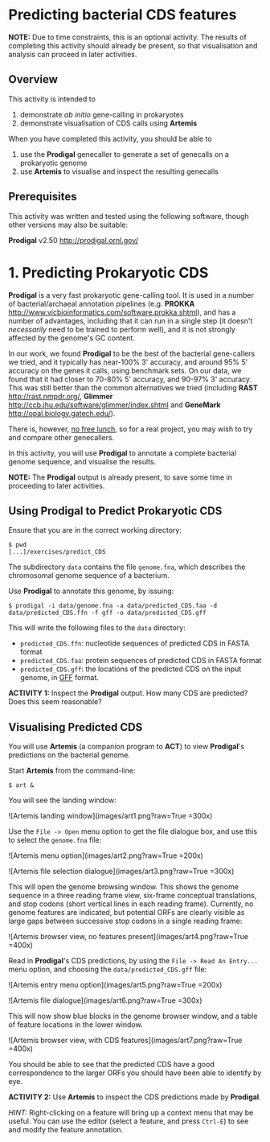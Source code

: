 # Predicting bacterial CDS features

**NOTE:** Due to time constraints, this is an optional activity. The results of completing this activity should already be present, so that visualisation and analysis can proceed in later activities.

## Overview

This activity is intended to 

1. demonstrate *ab initio* gene-calling in prokaryotes
2. demonstrate visualisation of CDS calls using **Artemis**

When you have completed this activity, you should be able to

1. use the **Prodigal** genecaller to generate a set of genecalls on a prokaryotic genome
2. use **Artemis** to visualise and inspect the resulting genecalls

## Prerequisites

This activity was written and tested using the following software, though other versions may also be suitable:

**Prodigal** v2.50 <http://prodigal.ornl.gov/>

# 1. Predicting Prokaryotic CDS

**Prodigal** is a very fast prokaryotic gene-calling tool. It is used in a number of bacterial/archaeal annotation pipelines (e.g. **PROKKA** <http://www.vicbioinformatics.com/software.prokka.shtml>), and has a number of advantages, including that it can run in a single step (it doesn't *necessarily* need to be trained to perform well), and it is not strongly affected by the genome's GC content.

In our work, we found **Prodigal** to be the best of the bacterial gene-callers we tried, and it typically has near-100% 3' accuracy, and around 95% 5' accuracy on the genes it calls, using benchmark sets. On our data, we found that it had closer to 70-80% 5' accuracy, and 90-97% 3' accuracy. This was still better than the common alternatives we tried (including **RAST** <http://rast.nmpdr.org/>, **Glimmer** <http://ccb.jhu.edu/software/glimmer/index.shtml> and **GeneMark** <http://opal.biology.gatech.edu/>).

There is, however, [no free lunch](http://en.wikipedia.org/wiki/No_free_lunch_in_search_and_optimization), so for a real project, you may wish to try and compare other genecallers.

In this activity, you will use **Prodigal** to annotate a complete bacterial genome sequence, and visualise the results.

**NOTE:** The **Prodigal** output is already present, to save some time in proceeding to later activities.

## Using Prodigal to Predict Prokaryotic CDS

Ensure that you are in the correct working directory:

```
$ pwd
[...]/exercises/predict_CDS
```

The subdirectory `data` contains the file `genome.fna`, which describes the chromosomal genome sequence of a bacterium.

Use **Prodigal** to annotate this genome, by issuing:

```
$ prodigal -i data/genome.fna -a data/predicted_CDS.faa -d data/predicted_CDS.ffn -f gff -o data/predicted_CDS.gff
```

This will write the following files to the `data` directory:

* `predicted_CDS.ffn`: nucleotide sequences of predicted CDS in FASTA format
* `predicted_CDS.faa`: protein sequences of predicted CDS in FASTA format
* `predicted_CDS.gff`: the locations of the predicted CDS on the input genome, in [GFF](http://www.sequenceontology.org/gff3.shtml) format.

**ACTIVITY 1:** Inspect the **Prodigal** output. How many CDS are predicted? Does this seem reasonable?

## Visualising Predicted CDS

You will use **Artemis** (a companion program to **ACT**) to view **Prodigal**'s predictions on the bacterial genome.

Start **Artemis** from the command-line:

```
$ art &
```
You will see the landing window:

![Artemis landing window](images/art1.png?raw=True =300x)

Use the `File -> Open` menu option to get the file dialogue box, and use this to select the `genome.fna` file:

![Artemis menu option](images/art2.png?raw=True =200x)

![Artemis file selection dialogue](images/art3.png?raw=True =300x)

This will open the genome browsing window. This shows the genome sequence in a three reading frame view, six-frame conceptual translations, and stop codons (short vertical lines in each reading frame). Currently, no genome features are indicated, but potential ORFs are clearly visible as large gaps between successive stop codons in a single reading frame:

![Artemis browser view, no features present](images/art4.png?raw=True =400x)

Read in **Prodigal**'s CDS predictions, by using the `File -> Read An Entry...` menu option,  and choosing the `data/predicted_CDS.gff` file:

![Artemis entry menu option](images/art5.png?raw=True =200x)

![Artemis file dialogue](images/art6.png?raw=True =300x)

This will now show blue blocks in the genome browser window, and a table of feature locations in the lower window.

![Artemis browser view, with CDS features](images/art7.png?raw=True =400x)

You should be able to see that the predicted CDS have a good correspondence to the larger ORFs you should have been able to identify by eye.

**ACTIVITY 2:** Use **Artemis** to inspect the CDS predictions made by **Prodigal**.

*HINT:* Right-clicking on a feature will bring up a context menu that may be useful. You can use the editor (select a feature, and press `Ctrl-E`) to see and modify the feature annotation.